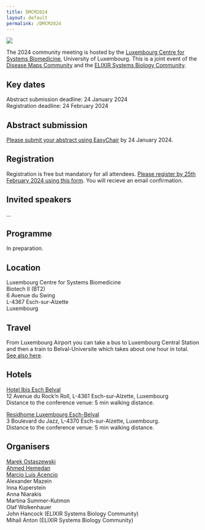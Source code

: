 ```yaml
---
title: DMCM2024
layout: default
permalink: /DMCM2024
---
```


<!--
# Disease Maps Community Meeting
## 25-27 March 2024, Belval, Luxembourg
-->

<img src="../images/places/Belval08.jpg"/>

The 2024 community meeting is hosted by the [Luxembourg Centre for Systems Biomedicine](https://www.uni.lu/lcsb-en/), University of Luxembourg. This is a joint event of the [Disease Maps Community](https://disease-maps.org/) and the [ELIXIR Systems Biology Community](https://elixir-europe.org/communities/systems-biology).

## Key dates

Abstract submission deadline: 24 January 2024  
Registration deadline: 24 February 2024  

## Abstract submission

[Please submit your abstract using EasyChair](https://easychair.org/cfp/dmcm2024) by 24 January 2024.

## Registration

Registration is free but mandatory for all attendees. [Please register by 25th February 2024 using this form](https://docs.google.com/forms/d/e/1FAIpQLSchckys5naCL_pmsqIfC6rym2MvqNp-XM1w_2JXMshT_fIzTA/viewform?usp=sf_link). You will recieve an email confirmation.

## Invited speakers

... 

## Programme

In preparation.

## Location

Luxembourg Centre for Systems Biomedicine  
Biotech II (BT2)  
6 Avenue du Swing  
L-4367 Esch-sur-Alzette  
Luxembourg  

## Travel

From Luxembourg Airport you can take a bus to Luxembourg Central Station and then a train to Belval-Universite which takes about one hour in total. [See also here](https://howto.lcsb.uni.lu/external/general/getToLCSB/).

## Hotels

[Hotel Ibis Esch Belval](http://www.ibis.com/)  
12 Avenue du Rock’n Roll, L-4361 Esch-sur-Alzette, Luxembourg  
Distance to the conference venue: 5 min walking distance.  

[Residhome Luxembourg Esch-Belval](https://www.myresidhome.com/uk/esch-sur-alzette/residhome-luxembourg-esch-belval/book-your-stay.html)  
3 Boulevard du Jazz, L-4370 Esch-sur-Alzette, Luxembourg.  
Distance to the conference venue: 5 min walking distance.  

## Organisers

<a href="mailto:marek.ostaszewski@uni.lu">Marek Ostaszewski</a>  
<a href="mailto:ahmed.hemedan@uni.lu">Ahmed Hemedan</a>  
<a href="mailto:marcio.acencio@uni.lu">Marcio Luis Acencio</a>  
Alexander Mazein  
Inna Kuperstein  
Anna Niarakis  
Martina Summer-Kutmon  
Olaf Wolkenhauer  
John Hancock (ELIXIR Systems Biology Community)  
Mihail Anton (ELIXIR Systems Biology Community)  





